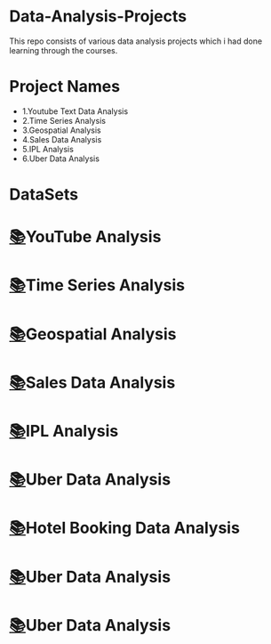 # Data-Analysis-Projects
This repo consists of various data analysis projects which i had done learning through the courses.

# Project Names
* 1.Youtube Text Data Analysis
* 2.Time Series Analysis
* 3.Geospatial Analysis
* 4.Sales Data Analysis
* 5.IPL Analysis
* 6.Uber Data Analysis

# DataSets
# [:books:](https://drive.google.com/drive/folders/12n6RFsYCdeKxUOt2XjzvggKNV4B8U7y8?usp=sharing)YouTube Analysis
# [:books:](https://drive.google.com/drive/folders/1IPrCsyQN-cJkijgvyFW_LlodVgkBUg3h?usp=sharing)Time Series Analysis
# [:books:](https://drive.google.com/drive/folders/11-EoU9ngLZIDXTa0kDJ8BDMpX2y1PnEE?usp=sharing)Geospatial Analysis
# [:books:](https://drive.google.com/drive/folders/1nx-8JpetAqu6-7Vwb832owGBaX-4vkk_?usp=sharing)Sales Data Analysis   
# [:books:](https://drive.google.com/drive/folders/1eJN2qwMmycxWsZDlTxhSVvOcV4oMkLVu?usp=sharing)IPL Analysis
# [:books:](https://drive.google.com/drive/folders/1_xhCkIzTsliu-mbFDO9D-lW4TL-RbJ70?usp=sharing)Uber Data Analysis
# [:books:](https://drive.google.com/drive/folders/164QfEKNt80I8KZxhlkaKMzD3OAFYNskS?usp=sharing)Hotel Booking Data Analysis
# [:books:](https://drive.google.com/drive/folders/1_xhCkIzTsliu-mbFDO9D-lW4TL-RbJ70?usp=sharing)Uber Data Analysis
# [:books:](https://drive.google.com/drive/folders/1_xhCkIzTsliu-mbFDO9D-lW4TL-RbJ70?usp=sharing)Uber Data Analysis
